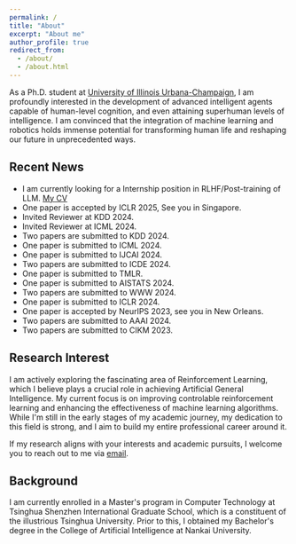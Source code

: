 ```yaml
---
permalink: /
title: "About"
excerpt: "About me"
author_profile: true
redirect_from: 
  - /about/
  - /about.html
---
```


As a Ph.D. student at [University of Illinois Urbana-Champaign](https://illinois.edu/), I am profoundly interested in the development of advanced intelligent agents capable of human-level cognition, and even attaining superhuman levels of intelligence. I am convinced that the integration of machine learning and robotics holds immense potential for transforming human life and reshaping our future in unprecedented ways.


## Recent News

* I am currently looking for a Internship position in RLHF/Post-training of LLM. [My CV](https://www.jiajunfan.com/files/CV.pdf)
* One paper is accepted by ICLR 2025, See you in Singapore.
* Invited Reviewer at KDD 2024.
* Invited Reviewer at ICML 2024.
* Two papers are submitted to KDD 2024.
* One paper is submitted to ICML 2024.
* One paper is submitted to IJCAI 2024.
* Two papers are submitted to ICDE 2024.
* One paper is submitted to TMLR.
* One paper is submitted to AISTATS 2024.
* Two papers are submitted to WWW 2024.
* One paper is submitted to ICLR 2024.
* One paper is accepted by NeurIPS 2023, see you in New Orleans.
* Two papers are submitted to AAAI 2024.
* Two papers are submitted to CIKM 2023.

## Research Interest

I am actively exploring the fascinating area of Reinforcement Learning, which I believe plays a crucial role in achieving Artificial General Intelligence. My current focus is on improving controlable reinforcement learning and enhancing the effectiveness of machine learning algorithms. While I'm still in the early stages of my academic journey, my dedication to this field is strong, and I aim to build my entire professional career around it.

If my research aligns with your interests and academic pursuits, I welcome you to reach out to me via [email](mailto:jiajunfanthu@gmail.com).

## Background


I am currently enrolled in a Master's program in Computer Technology at Tsinghua Shenzhen International Graduate School, which is a constituent of the illustrious Tsinghua University. Prior to this, I obtained my Bachelor's degree in the College of Artificial Intelligence at Nankai University.



